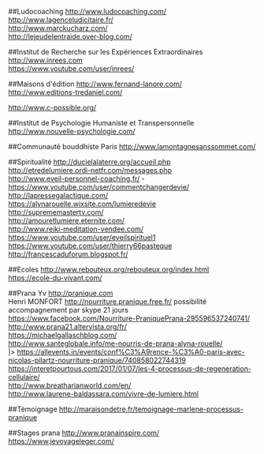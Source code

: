 ##Ludocoaching
http://www.ludocoaching.com/  
http://www.lagenceludicitaire.fr/  
http://www.marckucharz.com/  
http://lejeudelentraide.over-blog.com/  


##Institut de Recherche sur les Expériences Extraordinaires
http://www.inrees.com  
https://www.youtube.com/user/inrees/  

##Maisons d'édition
http://www.fernand-lanore.com/  
http://www.editions-tredaniel.com/  

http://www.c-possible.org/

##Institut de Psychologie Humaniste et Transpersonnelle
http://www.nouvelle-psychologie.com/  


##Communauté bouddhiste Paris
http://www.lamontagnesanssommet.com/  

##Spiritualité
http://ducielalaterre.org/accueil.php  
http://etredelumiere.ordi-netfr.com/messages.php  
http://www.eveil-personnel-coaching.fr/ - https://www.youtube.com/user/commentchangerdevie/
http://lapressegalactique.com/  
https://alynarouelle.wixsite.com/lumieredevie  
http://suprememastertv.com/  
http://amouretlumiere.eternite.com/  
http://www.reiki-meditation-vendee.com/  
https://www.youtube.com/user/eveilspirituel1  
https://www.youtube.com/user/thierry66pasteque  
http://francescaduforum.blogspot.fr/  


##Ecoles
http://www.rebouteux.org/rebouteux.org/index.html  
https://ecole-du-vivant.com/  


##Prana
Yv http://pranique.com  
Henri MONFORT http://nourriture.pranique.free.fr/  possibilité accompagnement par skype 21 jours
https://www.facebook.com/Nourriture-PraniquePrana-295596537240741/  
http://www.prana21.altervista.org/fr/  
https://michaelgallaschblog.com/  
http://www.santeglobale.info/me-nourris-de-prana-alyna-rouelle/  
|> https://allevents.in/events/conf%C3%A9rence-%C3%A0-paris-avec-nicolas-pilartz-nourriture-pranique/740858022744319
https://interetpourtous.com/2017/01/07/les-4-processus-de-regeneration-cellulaire/  
http://www.breatharianworld.com/en/  
http://www.laurene-baldassara.com/vivre-de-lumiere.html  

##Témoignage
http://maraisondetre.fr/temoignage-marlene-processus-pranique  


##Stages prana
http://www.pranainspire.com/  
https://www.jevoyageleger.com/  


